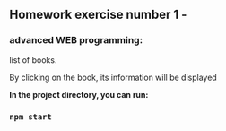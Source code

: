 ## **Homework exercise number 1 -**

### **advanced WEB programming:**<p>

list of books.<p>

By clicking on the book, its information will be displayed

**In the project directory, you can run:**

### `npm start`
